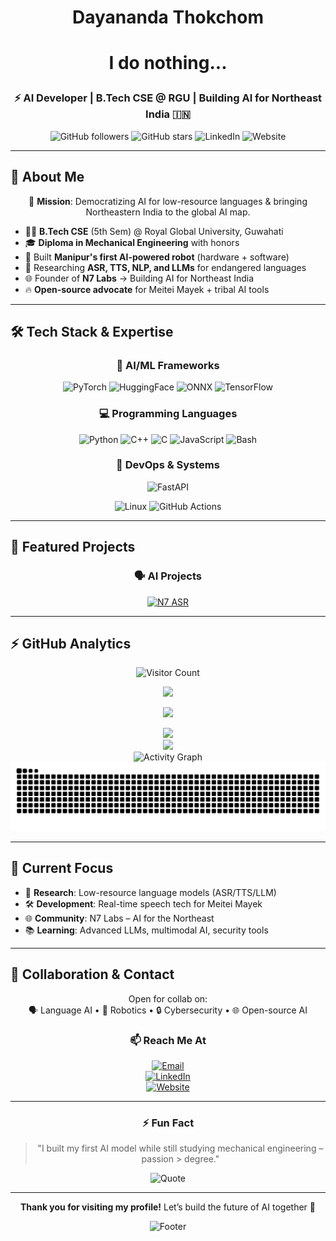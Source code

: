 <h1 align="center"> 
<p align="center">
  Dayananda Thokchom 
</p>
</h1>

<h1 align="center">
<p align="center">
  I do nothing...
</p>

</h1>

<h3 align="center">⚡ AI Developer | B.Tech CSE @ RGU | Building AI for Northeast India 🇮🇳</h3>

<div align="center">
  
![GitHub followers](https://img.shields.io/github/followers/OmeshThokchom?style=social)
![GitHub stars](https://img.shields.io/github/stars/OmeshThokchom?style=social)
![LinkedIn](https://img.shields.io/badge/Connect-LinkedIn-blue?style=social&logo=linkedin)
![Website](https://img.shields.io/badge/Visit-n7labs.in-orange?style=social&logo=firefox)

</div>

---

## 🧠 About Me

<div align="center">

🎯 **Mission**: Democratizing AI for low-resource languages & bringing Northeastern India to the global AI map.

</div>

- 👨‍💻 **B.Tech CSE** (5th Sem) @ Royal Global University, Guwahati  
- 🎓 **Diploma in Mechanical Engineering** with honors  
- 🤖 Built **Manipur's first AI-powered robot** (hardware + software)  
- 🧠 Researching **ASR, TTS, NLP, and LLMs** for endangered languages  
- 🌐 Founder of **N7 Labs** → Building AI for Northeast India  
- 🔥 **Open-source advocate** for Meitei Mayek + tribal AI tools  

---

## 🛠️ Tech Stack & Expertise

<div align="center">

### 🤖 AI/ML Frameworks

![PyTorch](https://img.shields.io/badge/PyTorch-EE4C2C?style=for-the-badge&logo=pytorch&logoColor=white)
![HuggingFace](https://img.shields.io/badge/HuggingFace-FFD21E?style=for-the-badge&logo=huggingface&logoColor=black)
![ONNX](https://img.shields.io/badge/ONNX-005CED?style=for-the-badge&logo=onnx&logoColor=white)
![TensorFlow](https://img.shields.io/badge/TensorFlow-FF6F00?style=for-the-badge&logo=tensorflow&logoColor=white)

### 💻 Programming Languages
![Python](https://img.shields.io/badge/Python-3776AB?style=for-the-badge&logo=python&logoColor=white)
![C++](https://img.shields.io/badge/C++-00599C?style=for-the-badge&logo=cplusplus&logoColor=white)
![C](https://img.shields.io/badge/C-555555?style=for-the-badge&logo=c&logoColor=white)
![JavaScript](https://img.shields.io/badge/JavaScript-F7DF1E?style=for-the-badge&logo=javascript&logoColor=black)
![Bash](https://img.shields.io/badge/Bash-121011?style=for-the-badge&logo=gnu-bash&logoColor=white)

### 🚀 DevOps & Systems
![FastAPI](https://img.shields.io/badge/FastAPI-009688?style=for-the-badge&logo=fastapi&logoColor=white)

![Linux](https://img.shields.io/badge/Linux-FCC624?style=for-the-badge&logo=linux&logoColor=black)
![GitHub Actions](https://img.shields.io/badge/GitHub_Actions-2088FF?style=for-the-badge&logo=github-actions&logoColor=white)



</div>

---

## 🌟 Featured Projects

<div align="center">

### 🗣️ AI Projects
[![N7 ASR](https://github-readme-stats.vercel.app/api/pin/?username=OmeshThokchom&repo=n7speech&theme=radical)](https://github.com/OmeshThokchom/n7speech)


</div>

---

## ⚡ GitHub Analytics

<div align="center">

![Visitor Count](https://komarev.com/ghpvc/?username=OmeshThokchom&label=Profile%20Views&color=0e75b6&style=for-the-badge)  
<!-- GitHub Stats -->
![](https://github-readme-stats.vercel.app/api?username=OmeshThokchom&show_icons=true&theme=radical&hide_border=true&include_all_commits=true&count_private=true&line_height=24)

![](https://github-readme-stats.vercel.app/api/top-langs/?username=OmeshThokchom&theme=radical&hide_border=true&layout=compact&langs_count=8&hide=html,css)
 
![](https://github-readme-streak-stats.herokuapp.com/?user=OmeshThokchom&theme=radical&hide_border=true&fire=FF0000&ring=00F7FF)  
![](https://github-profile-trophy.vercel.app/?username=OmeshThokchom&theme=radical&no-frame=true&margin-w=15&row=2&column=4)  
![Activity Graph](https://github-readme-activity-graph.vercel.app/graph?username=OmeshThokchom&theme=react-dark&hide_border=true&area=true&custom_title=Contribution%20Graph)  
![Snake animation](https://raw.githubusercontent.com/OmeshThokchom/OmeshThokchom/output/github-contribution-grid-snake-dark.svg)

</div>

---

## 🎯 Current Focus

- 🔬 **Research**: Low-resource language models (ASR/TTS/LLM)  
- 🛠️ **Development**: Real-time speech tech for Meitei Mayek  
- 🌐 **Community**: N7 Labs – AI for the Northeast  
- 📚 **Learning**: Advanced LLMs, multimodal AI, security tools  

---

## 🤝 Collaboration & Contact

<div align="center">

Open for collab on:  
🗣️ Language AI • 🤖 Robotics • 🔒 Cybersecurity • 🌐 Open-source AI  

### 📫 Reach Me At
[![Email](https://img.shields.io/badge/Email-dayananda@n7labs.in-D14836?style=for-the-badge&logo=gmail&logoColor=white)](mailto:dayananda@n7labs.in)  
[![LinkedIn](https://img.shields.io/badge/LinkedIn-0077B5?style=for-the-badge&logo=linkedin&logoColor=white)](https://linkedin.com/in/dayananda-thokchom)  
[![Website](https://img.shields.io/badge/Website-n7labs.in-FF7139?style=for-the-badge&logo=firefox-browser&logoColor=white)](https://n7labs.in)

</div>

---

<div align="center">

### ⚡ Fun Fact
> "I built my first AI model while still studying mechanical engineering – passion > degree."

![Quote](https://quotes-github-readme.vercel.app/api?type=horizontal&theme=radical)

---

**Thank you for visiting my profile!** Let’s build the future of AI together 🚀  

![Footer](https://capsule-render.vercel.app/api?type=waving&color=gradient&height=100&section=footer&text=Keep%20Hacking%20👨‍💻&fontSize=30&fontAlignY=70)

</div>
